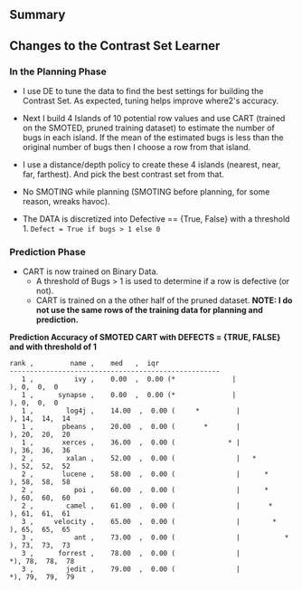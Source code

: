 ## Summary 


## Changes to the Contrast Set Learner

### In the Planning Phase

+ I use DE to tune the data to find the best settings for building the Contrast Set. As expected, tuning helps improve where2's accuracy.

+ Next I build 4 Islands of 10 potential row values and use CART (trained on the SMOTED, pruned training dataset) to estimate the number of bugs in each island. If the mean of the estimated bugs is less than the original number of bugs then I choose a row from that island.
 - I use a distance/depth policy to create these 4 islands (nearest, near, far, farthest). And pick the best contrast set from that.

+ No SMOTING while planning (SMOTING before planning, for some reason, wreaks havoc).

+ The DATA is discretized into Defective == {True, False} with a threshold 1. ```Defect = True if bugs > 1 else 0```

### Prediction Phase
+ CART is now trained on Binary Data.
  - A threshold of Bugs > 1 is used to determine if a row is defective (or not).
  - CART is trained on a the other half of the pruned dataset. **NOTE: I do not use the same rows of the training data for planning and prediction.**



**Prediction Accuracy of SMOTED CART with DEFECTS = {TRUE, FALSE} and with threshold of 1**

```
rank ,         name ,    med   ,  iqr
----------------------------------------------------
   1 ,          ivy ,    0.00  ,  0.00 (*              |              ), 0,  0,  0
   1 ,      synapse ,    0.00  ,  0.00 (*              |              ), 0,  0,  0
   1 ,        log4j ,    14.00  ,  0.00 (     *         |              ), 14,  14,  14
   1 ,       pbeans ,    20.00  ,  0.00 (       *       |              ), 20,  20,  20
   1 ,       xerces ,    36.00  ,  0.00 (             * |              ), 36,  36,  36
   2 ,        xalan ,    52.00  ,  0.00 (               |   *          ), 52,  52,  52
   2 ,       lucene ,    58.00  ,  0.00 (               |      *       ), 58,  58,  58
   2 ,          poi ,    60.00  ,  0.00 (               |      *       ), 60,  60,  60
   2 ,        camel ,    61.00  ,  0.00 (               |       *      ), 61,  61,  61
   3 ,     velocity ,    65.00  ,  0.00 (               |        *     ), 65,  65,  65
   3 ,          ant ,    73.00  ,  0.00 (               |           *  ), 73,  73,  73
   3 ,      forrest ,    78.00  ,  0.00 (               |             *), 78,  78,  78
   3 ,        jedit ,    79.00  ,  0.00 (               |             *), 79,  79,  79
```
